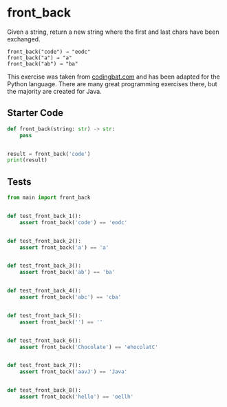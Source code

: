 # front_back





Given a string, return a new string where the first and last chars have been exchanged.

```
front_back("code") → "eodc"
front_back("a") → "a"
front_back("ab") → "ba"
```

This exercise was taken from [codingbat.com](https://codingbat.com/prob/p123384) and has been adapted for the Python language. There are many great programming exercises there, but the majority are created for Java.

## Starter Code
```python
def front_back(string: str) -> str:
    pass


result = front_back('code')
print(result)
```

## Tests
```python
from main import front_back


def test_front_back_1():
    assert front_back('code') == 'eodc'


def test_front_back_2():
    assert front_back('a') == 'a'


def test_front_back_3():
    assert front_back('ab') == 'ba'


def test_front_back_4():
    assert front_back('abc') == 'cba'


def test_front_back_5():
    assert front_back('') == ''


def test_front_back_6():
    assert front_back('Chocolate') == 'ehocolatC'


def test_front_back_7():
    assert front_back('aavJ') == 'Java'


def test_front_back_8():
    assert front_back('hello') == 'oellh'
```
